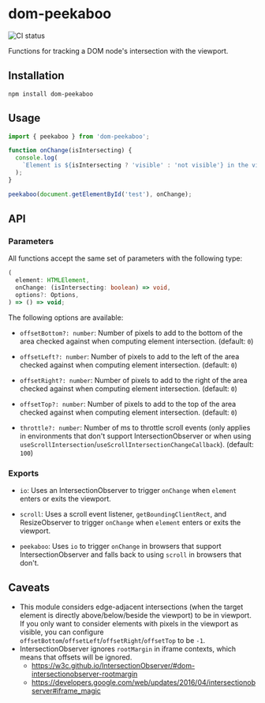 # dom-peekaboo

![CI status](https://github.com/wpj/dom-peekaboo/workflows/CI/badge.svg)

Functions for tracking a DOM node's intersection with the viewport.

## Installation

```
npm install dom-peekaboo
```

## Usage

```js
import { peekaboo } from 'dom-peekaboo';

function onChange(isIntersecting) {
  console.log(
    `Element is ${isIntersecting ? 'visible' : 'not visible'} in the viewport`,
  );
}

peekaboo(document.getElementById('test'), onChange);
```

## API

### Parameters

All functions accept the same set of parameters with the following type:

```typescript
(
  element: HTMLElement,
  onChange: (isIntersecting: boolean) => void,
  options?: Options,
) => () => void;
```

The following options are available:

- `offsetBottom?: number`: Number of pixels to add to the bottom of the area
  checked against when computing element intersection. (default: `0`)

- `offsetLeft?: number`: Number of pixels to add to the left of the area checked
  against when computing element intersection. (default: `0`)

- `offsetRight?: number`: Number of pixels to add to the right of the area
  checked against when computing element intersection. (default: `0`)

- `offsetTop?: number`: Number of pixels to add to the top of the area checked
  against when computing element intersection. (default: `0`)

- `throttle?: number`: Number of ms to throttle scroll events (only applies in
  environments that don't support IntersectionObserver or when using
  `useScrollIntersection`/`useScrollIntersectionChangeCallback`). (default:
  `100`)

### Exports

- `io`: Uses an IntersectionObserver to trigger `onChange` when `element` enters
  or exits the viewport.

- `scroll`: Uses a scroll event listener, `getBoundingClientRect`, and
  ResizeObserver to trigger `onChange` when `element` enters or exits the
  viewport.

- `peekaboo`: Uses `io` to trigger `onChange` in browsers that support
  IntersectionObserver and falls back to using `scroll` in browsers that don't.

## Caveats

- This module considers edge-adjacent intersections (when the target element is
  directly above/below/beside the viewport) to be in viewport. If you only want
  to consider elements with pixels in the viewport as visible, you can configure
  `offsetBottom`/`offsetLeft`/`offsetRight`/`offsetTop` to be `-1`.
- IntersectionObserver ignores `rootMargin` in iframe contexts, which means that
  offsets will be ignored.
  - https://w3c.github.io/IntersectionObserver/#dom-intersectionobserver-rootmargin
  - https://developers.google.com/web/updates/2016/04/intersectionobserver#iframe_magic
